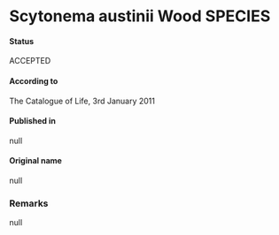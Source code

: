 Scytonema austinii Wood SPECIES
=======

#### Status
ACCEPTED

#### According to
The Catalogue of Life, 3rd January 2011

#### Published in
null

#### Original name
null

### Remarks
null